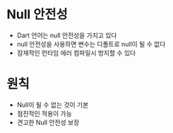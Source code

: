 # Null 안전성
- Dart 언어는 null 안전성을 가지고 있다
- null 안전성을 사용하면 변수는 디폴트로 null이 될 수 없다
- 잠재적인 런타임 에러 컴파일시 방지할 수 있다

# 원칙
- Null이 될 수 없는 것이 기본
- 점진적인 적용이 가능
- 견고한 Null 안전성 보장